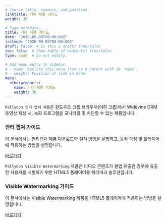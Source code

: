 ```yaml
---
# Course title, summary, and position.
linktitle: 기타 제품 가이드
weight: 30

# Page metadata.
title: 기타 제품 가이드
date: "2018-09-09T00:00:00Z"
lastmod: "2020-09-09T00:00:00Z"
draft: false  # Is this a draft? true/false
toc: false  # Show table of contents? true/false
type: book  # Do not modify.

# Add menu entry to sidebar.
# - name: Declare this menu item as a parent with ID `name`.
# - weight: Position of link in menu.
menu:
  otherproducts:
    name: 기타 제품 가이드
    weight: 30
---
```


`PallyCon 안티 캡쳐 제품`은 윈도우즈 크롬 브라우저(이하 크롬)에서 Widevine DRM 동영상 재생 시, 녹화 프로그램을 모니터링 및 차단할 수 있는 제품입니다.

<div class="row">
  <div class="col-sm-6">
    <div class="card">
      <div class="card-body">
        <h3 class="card-title">안티 캡쳐 가이드</h3>
        <p class="card-text">이 문서에서는 안티캡처 제품 다운로드와 설치 방법을 설명하고, 동작 과정 및 플레이어에 적용하는 방법을 설명합니다.</p>
        <a href="./anticapture-guide" class="btn btn-primary">바로가기</a>
      </div>
    </div>
  </div>
</div>

`PallyCon Visible Watermarking` 제품은 비디오 콘텐츠가 불법 유출된 경우에 유출한 사용자를 식별하기 위한 HTML5 플레이어용 워터마크 솔루션입니다.

<div class="row">
  <div class="col-sm-6">
    <div class="card">
      <div class="card-body">
        <h3 class="card-title">Visible Watermarking 가이드</h3>
        <p class="card-text">이 문서에서는 Visible Watermarking 제품을 HTML5 플레이어에 적용하는 방법을 설명합니다.</p>
        <a href="./visible-watermarking-guide" class="btn btn-primary">바로가기</a>
      </div>
    </div>
  </div>
</div>
